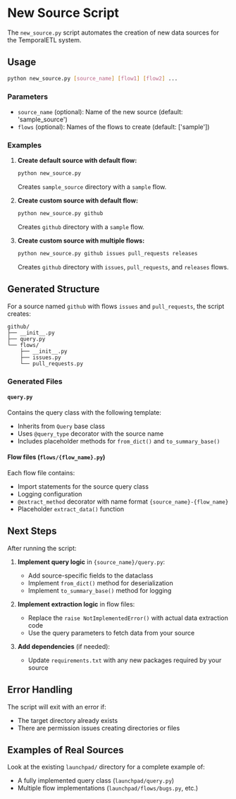 # New Source Script

The `new_source.py` script automates the creation of new data sources for the TemporalETL system.

## Usage

```bash
python new_source.py [source_name] [flow1] [flow2] ...
```

### Parameters

- `source_name` (optional): Name of the new source (default: 'sample_source')
- `flows` (optional): Names of the flows to create (default: ['sample'])

### Examples

1. **Create default source with default flow:**
   ```bash
   python new_source.py
   ```
   Creates `sample_source` directory with a `sample` flow.

2. **Create custom source with default flow:**
   ```bash
   python new_source.py github
   ```
   Creates `github` directory with a `sample` flow.

3. **Create custom source with multiple flows:**
   ```bash
   python new_source.py github issues pull_requests releases
   ```
   Creates `github` directory with `issues`, `pull_requests`, and `releases` flows.

## Generated Structure

For a source named `github` with flows `issues` and `pull_requests`, the script creates:

```
github/
├── __init__.py
├── query.py
└── flows/
    ├── __init__.py
    ├── issues.py
    └── pull_requests.py
```

### Generated Files

#### `query.py`
Contains the query class with the following template:
- Inherits from `Query` base class
- Uses `@query_type` decorator with the source name
- Includes placeholder methods for `from_dict()` and `to_summary_base()`

#### Flow files (`flows/{flow_name}.py`)
Each flow file contains:
- Import statements for the source query class
- Logging configuration
- `@extract_method` decorator with name format `{source_name}-{flow_name}`
- Placeholder `extract_data()` function

## Next Steps

After running the script:

1. **Implement query logic** in `{source_name}/query.py`:
   - Add source-specific fields to the dataclass
   - Implement `from_dict()` method for deserialization
   - Implement `to_summary_base()` method for logging

2. **Implement extraction logic** in flow files:
   - Replace the `raise NotImplementedError()` with actual data extraction code
   - Use the query parameters to fetch data from your source

3. **Add dependencies** (if needed):
   - Update `requirements.txt` with any new packages required by your source

## Error Handling

The script will exit with an error if:
- The target directory already exists
- There are permission issues creating directories or files

## Examples of Real Sources

Look at the existing `launchpad/` directory for a complete example of:
- A fully implemented query class (`launchpad/query.py`)
- Multiple flow implementations (`launchpad/flows/bugs.py`, etc.)
